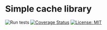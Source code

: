 
# Simple cache library

![Run tests](https://github.com/wmentor/cache/workflows/run%20tests/badge.svg)
[![Coverage Status](https://coveralls.io/repos/github/wmentor/cache/badge.svg?branch=master)](https://coveralls.io/github/wmentor/cache?branch=master)
[![License: MIT](https://img.shields.io/badge/License-MIT-yellow.svg)](https://opensource.org/licenses/MIT)
